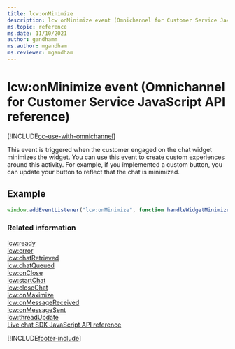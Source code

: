```yaml
---
title: lcw:onMinimize
description: lcw onMinimize event (Omnichannel for Customer Service JavaScript API reference).
ms.topic: reference
ms.date: 11/10/2021
author: gandhamm
ms.author: mgandham
ms.reviewer: mgandham
---
```

# lcw:onMinimize event (Omnichannel for Customer Service JavaScript API reference)

[!INCLUDE[cc-use-with-omnichannel](../../../../includes/cc-use-with-omnichannel.md)]

This event is triggered when the customer engaged on the chat widget minimizes the widget. You can use this event to create custom experiences around this activity. For example, if you implemented a custom button, you can update your button to reflect that the chat is minimized.

## Example

```javascript
window.addEventListener("lcw:onMinimize", function handleWidgetMinimizeEvent(){ // Handle the live chat widget minimize event }); 
```

### Related information

[lcw:ready](lcw-ready.md)  
[lcw:error](lcw-error.md)  
[lcw:chatRetrieved](lcw-chatRetrieved.md)  
[lcw:chatQueued](lcw-chatQueued.md)  
[lcw:onClose](lcw-onclose.md)  
[lcw:startChat](lcw-startchat.md)   
[lcw:closeChat](lcw-closechat.md)  
[lcw:onMaximize](lcw-onmaximize.md)  
[lcw:onMessageReceived](lcw-onmessagereceived.md)  
[lcw:onMessageSent](lcw-onmessagesent.md)  
[lcw:threadUpdate](lcw-threadUpdate.md)   
[Live chat SDK JavaScript API reference](../../omnichannel-reference.md)


[!INCLUDE[footer-include](../../../../includes/footer-banner.md)]
